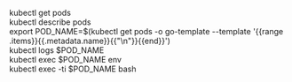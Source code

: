 kubectl get pods<br />
kubectl describe pods<br />
export POD_NAME=$(kubectl get pods -o go-template --template '{{range .items}}{{.metadata.name}}{{"\n"}}{{end}}')<br />
kubectl logs $POD_NAME<br />
kubectl exec $POD_NAME env<br />
kubectl exec -ti $POD_NAME bash<br />
